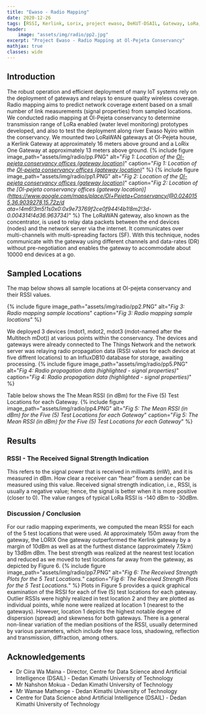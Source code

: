 ```yaml
---
title: "Ewaso - Radio Mapping"
date: 2020-12-26
tags: [RSSI, Kerlink, Lorix, project ewaso, DeKUT-DSAIL, Gateway, LoRa, The Things Network ]
header:
    image: "assets/img/radio/pp2.jpg"
excerpt: "Project Ewaso - Radio Mapping at Ol-Pejeta Conservancy"
mathjax: true
classes: wide
---
```

## Introduction
The robust operation and efficient deployment of many IoT systems rely on the deployment of gateways and relays to ensure quality wireless coverage. Radio mapping aims to predict network coverage extent based on a small number of link measurements (signal properties) from sampled locations. We conducted radio mapping at Ol-Pejeta conservancy to determine transmission range of LoRa enabled (water level monitoring) prototypes developed, and also to test the deployment along river Ewaso Nyiro within the conservancy. We mounted two LoRaWAN gateways at Ol-Pejeta house, a Kerlink Gateway at approximately 16 meters above ground and a LoRix One Gateway at approximately 13 meters above ground.
{% include figure image_path="assets/img/radio/pp.PNG" alt="*Fig 1: Location of the [Ol-pejeta conservancy offices (gateway location)](https://www.google.com/maps/place/Ol+Pejeta+Conservancy/@0.0240155,36.9039278,15.72z/data=!4m6!3m5!1s0x0:0x9e73769f2ce0f944!4b1!8m2!3d-0.004314!4d36.963734)*" caption="*Fig 1: Location of the [Ol-pejeta conservancy offices (gateway location)](https://www.google.com/maps/place/Ol+Pejeta+Conservancy/@0.0240155,36.9039278,15.72z/data=!4m6!3m5!1s0x0:0x9e73769f2ce0f944!4b1!8m2!3d-0.004314!4d36.963734)*" %}
{% include figure image_path="assets/img/radio/pp1.PNG" alt="*Fig 2: Location of the [Ol-pejeta conservancy offices (gateway location)](https://www.google.com/maps/place/Ol+Pejeta+Conservancy/@0.0240155,36.9039278,15.72z/data=!4m6!3m5!1s0x0:0x9e73769f2ce0f944!4b1!8m2!3d-0.004314!4d36.963734)*" caption="*Fig 2: Location of the [Ol-pejeta conservancy offices (gateway location)](https://www.google.com/maps/place/Ol+Pejeta+Conservancy/@0.0240155,36.9039278,15.72z/d ata=!4m6!3m5!1s0x0:0x9e73769f2ce0f944!4b1!8m2!3d-0.004314!4d36.963734)*" %}
The LoRaWAN gateway, also known as the concentrator, is used to relay data packets between the end devices (nodes) and the network server via the internet. It communicates over multi-channels with multi-spreading factors (SF). With this technique, nodes communicate with the gateway using different channels and data-rates (DR) without pre-negotiation and enables the gateway to accommodate about 10000 end devices at a go.
## Sampled Locations
The map below shows all sample locations at Ol-pejeta conservancy and their RSSI values.

{% include figure image_path="assets/img/radio/pp2.PNG" alt="*Fig 3: Radio mapping sample locations*" caption="*Fig 3: Radio mapping sample locations*" %}

We deployed 3 devices (mdot1, mdot2, mdot3 (mdot-named after the Multitech mDot)) at various points within the conservancy. The devices and gateways were already connected to The Things Network and the network server was relaying radio propagation data (RSSI values for each device at five diffrent locations) to an InfluxDB10 database for storage, awaiting processing. 
{% include figure image_path="assets/img/radio/pp5.PNG" alt="*Fig 4: Radio propagation data (highlighted - signal properties)*" caption="*Fig 4: Radio propagation data (highlighted - signal properties)*" %}

Table below shows the The Mean RSSI (in dBm) for the Five (5) Test Locations for each Gateway.
{% include figure image_path="assets/img/radio/pp4.PNG" alt="*Fig 5: The Mean RSSI (in dBm) for the Five (5) Test Locations for each Gateway*" caption="*Fig 5: The Mean RSSI (in dBm) for the Five (5) Test Locations for each Gateway*" %}
## Results
### RSSI - The Received Signal Strength Indication
This refers to the signal power that is received in milliwatts (mW), and it is measured in dBm. How clear a receiver can “hear” from a sender can be measured using this value. Received signal strength indication, i.e., RSSI, is usually a negative value; hence, the signal is better when it is more positive (closer to 0). The value ranges of typical LoRa RSSI is -140 dBm to -30dBm.
### Discussion / Conclusion
For our radio mapping experiments, we computed the mean RSSI for each of the 5 test locations that were used.  At approximately 150m away from the gateway, the LORIX One gateway outperformed the Kerlink gateway by a margin of 10dBm as well as at the furthest distance (approximately 7.5km) by 13dBm dBm. The best strength was realized at the nearest test location and reduced as we moved to test locations far away from the gateway, as depicted by Figure 6.
{% include figure image_path="assets/img/radio/pp7.PNG" alt="*Fig 6: The Received Strength Plots for the 5 Test Locations.*" caption="*Fig 6: The Received Strength Plots for the 5 Test Locations.*" %}
Plots in Figure 5 provides a quick graphical examination of the RSSI for each of five (5) test locations for each gateway. Outlier RSSIs were highly realized in test location 2 and they are plotted as individual points, while none were realized at location 1 (nearest to the gateways). However, location 1 depicts the highest notable degree of dispersion (spread) and skewness for both gateways. There is a general non-linear variation of the median positions of the RSSI, usually determined by various parameters, which include free space loss, shadowing, reflection and transmission, diffraction, among others.
## Acknowledgements
- Dr Ciira Wa Maina - Director, Centre for Data Science abnd Artificial Intelligence (DSAIL) - Dedan Kimathi University of Technology
- Mr Nahshon Mokua - Dedan Kimathi University of Technology
- Mr Wamae Mathenge - Dedan Kimathi University of Technology
- Centre for Data Science abnd Artificial Intelligence (DSAIL) - Dedan Kimathi University of Technology